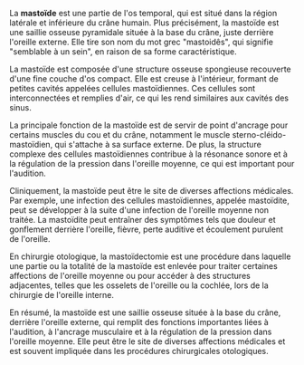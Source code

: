 La **mastoïde** est une partie de l'os temporal, qui est situé dans la région latérale et inférieure du crâne humain. Plus précisément, la mastoïde est une saillie osseuse pyramidale située à la base du crâne, juste derrière l'oreille externe. Elle tire son nom du mot grec "mastoidês", qui signifie "semblable à un sein", en raison de sa forme caractéristique.

La mastoïde est composée d'une structure osseuse spongieuse recouverte d'une fine couche d'os compact. Elle est creuse à l'intérieur, formant de petites cavités appelées cellules mastoïdiennes. Ces cellules sont interconnectées et remplies d'air, ce qui les rend similaires aux cavités des sinus.

La principale fonction de la mastoïde est de servir de point d'ancrage pour certains muscles du cou et du crâne, notamment le muscle sterno-cléido-mastoïdien, qui s'attache à sa surface externe. De plus, la structure complexe des cellules mastoïdiennes contribue à la résonance sonore et à la régulation de la pression dans l'oreille moyenne, ce qui est important pour l'audition.

Cliniquement, la mastoïde peut être le site de diverses affections médicales. Par exemple, une infection des cellules mastoïdiennes, appelée mastoïdite, peut se développer à la suite d'une infection de l'oreille moyenne non traitée. La mastoïdite peut entraîner des symptômes tels que douleur et gonflement derrière l'oreille, fièvre, perte auditive et écoulement purulent de l'oreille.

En chirurgie otologique, la mastoïdectomie est une procédure dans laquelle une partie ou la totalité de la mastoïde est enlevée pour traiter certaines affections de l'oreille moyenne ou pour accéder à des structures adjacentes, telles que les osselets de l'oreille ou la cochlée, lors de la chirurgie de l'oreille interne.

En résumé, la mastoïde est une saillie osseuse située à la base du crâne, derrière l'oreille externe, qui remplit des fonctions importantes liées à l'audition, à l'ancrage musculaire et à la régulation de la pression dans l'oreille moyenne. Elle peut être le site de diverses affections médicales et est souvent impliquée dans les procédures chirurgicales otologiques.